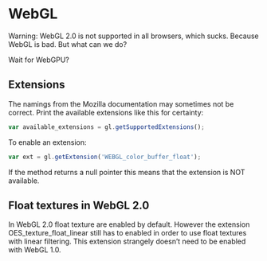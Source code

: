 # WebGL

Warning: WebGL 2.0 is not supported in all browsers, which sucks. Because WebGL is bad. But what can we do?

Wait for WebGPU?

## Extensions

The namings from the Mozilla documentation may sometimes not be correct. Print the available extensions like this for certainty:

```typescript
var available_extensions = gl.getSupportedExtensions();
```

To enable an extension:

```typescript
var ext = gl.getExtension('WEBGL_color_buffer_float');
```

If the method returns a null pointer this means that the extension is NOT available.

## Float textures in WebGL 2.0

In WebGL 2.0 float texture are enabled by default. However the extension OES_texture_float_linear still has to enabled in order to use float textures with linear filtering. This extension strangely doesn’t need to be enabled with WebGL 1.0.

